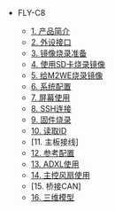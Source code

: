 * FLY-C8

    * [1. 产品简介](/board/fly_C8/README.md)
    * [2. 外设接口](/board/fly_C8/pins.md)
    * [3. 镜像烧录准备](/board/fly_C8/FLY_π_mirror.md)
    * [4. 使用SD卡烧录镜像](/board/fly_C8/sd_mirror.md)
    * [5. 给M2WE烧录镜像](/board/fly_C8/FLY_π_M2WE.md)
    * [6. 系统配置](/board/fly_C8/config.md)
    * [7. 屏幕使用](/board/fly_C8/screen.md)
    * [8. SSH连接](/board/fly_C8/ssh.md)
    * [9. 固件烧录](/board/fly_C8/flash.md)
    * [10. 读取ID](/board/fly_C8/c8id.md)
    * [11. 主板接线]
    * [12. 参考配置](/board/fly_C8/cfg.md)
    * [13. ADXL使用](/board/fly_C8/adxl345.md)
    * [14. 主控风扇使用](/board/fly_C8/corefan.md)
    * [15. 桥接CAN]
    * [16. 三维模型](/board/fly_C8/3dmodel.md)

